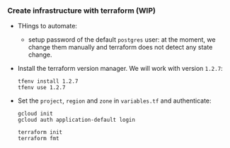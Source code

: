 ### Create infrastructure with terraform (WIP)

- THings to automate:
  - setup password of the default `postgres` user: at the moment, we change them manually and terraform does not detect any state change.
  
- Install the terraform version manager. We will work with version `1.2.7`: 
  ```shell
  tfenv install 1.2.7
  tfenv use 1.2.7
  ```

- Set the `project`, `region` and `zone` in `variables.tf` and authenticate:
  ```shell
  gcloud init
  gcloud auth application-default login
  
  terraform init
  terraform fmt
  ```
